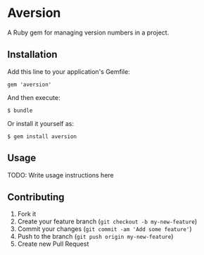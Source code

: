 # Aversion

A Ruby gem for managing version numbers in a project.

## Installation

Add this line to your application's Gemfile:

    gem 'aversion'

And then execute:

    $ bundle

Or install it yourself as:

    $ gem install aversion

## Usage

TODO: Write usage instructions here

## Contributing

1. Fork it
2. Create your feature branch (`git checkout -b my-new-feature`)
3. Commit your changes (`git commit -am 'Add some feature'`)
4. Push to the branch (`git push origin my-new-feature`)
5. Create new Pull Request
